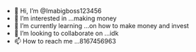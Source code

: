 - 👋 Hi, I’m @Imabigboss123456
- 👀 I’m interested in ...making money
- 🌱 I’m currently learning ...on how to make money and invest
- 💞️ I’m looking to collaborate on ...idk
- 📫 How to reach me ...8167456963

<!---
Imabigboss123456/Imabigboss123456 is a ✨ special ✨ repository because its `README.md` (this file) appears on your GitHub profile.
You can click the Preview link to take a look at your changes.
--->
